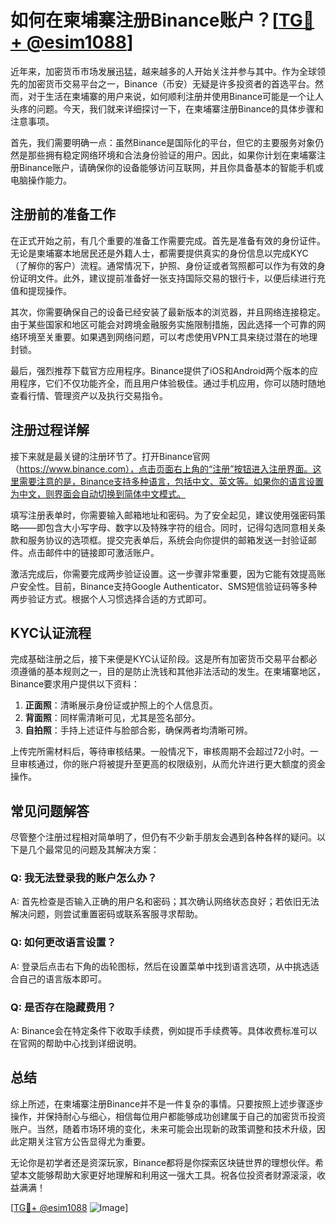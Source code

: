 # 如何在柬埔寨注册Binance账户？[[TG💪+ @esim1088](https://t.me/s/esim1088)]

近年来，加密货币市场发展迅猛，越来越多的人开始关注并参与其中。作为全球领先的加密货币交易平台之一，Binance（币安）无疑是许多投资者的首选平台。然而，对于生活在柬埔寨的用户来说，如何顺利注册并使用Binance可能是一个让人头疼的问题。今天，我们就来详细探讨一下，在柬埔寨注册Binance的具体步骤和注意事项。

首先，我们需要明确一点：虽然Binance是国际化的平台，但它的主要服务对象仍然是那些拥有稳定网络环境和合法身份验证的用户。因此，如果你计划在柬埔寨注册Binance账户，请确保你的设备能够访问互联网，并且你具备基本的智能手机或电脑操作能力。

## 注册前的准备工作

在正式开始之前，有几个重要的准备工作需要完成。首先是准备有效的身份证件。无论是柬埔寨本地居民还是外籍人士，都需要提供真实的身份信息以完成KYC（了解你的客户）流程。通常情况下，护照、身份证或者驾照都可以作为有效的身份证明文件。此外，建议提前准备好一张支持国际交易的银行卡，以便后续进行充值和提现操作。

其次，你需要确保自己的设备已经安装了最新版本的浏览器，并且网络连接稳定。由于某些国家和地区可能会对跨境金融服务实施限制措施，因此选择一个可靠的网络环境至关重要。如果遇到网络问题，可以考虑使用VPN工具来绕过潜在的地理封锁。

最后，强烈推荐下载官方应用程序。Binance提供了iOS和Android两个版本的应用程序，它们不仅功能齐全，而且用户体验极佳。通过手机应用，你可以随时随地查看行情、管理资产以及执行交易指令。

## 注册过程详解

接下来就是最关键的注册环节了。打开Binance官网（https://www.binance.com），点击页面右上角的“注册”按钮进入注册界面。这里需要注意的是，Binance支持多种语言，包括中文、英文等。如果你的语言设置为中文，则界面会自动切换到简体中文模式。

填写注册表单时，你需要输入邮箱地址和密码。为了安全起见，建议使用强密码策略——即包含大小写字母、数字以及特殊字符的组合。同时，记得勾选同意相关条款和服务协议的选项框。提交完表单后，系统会向你提供的邮箱发送一封验证邮件。点击邮件中的链接即可激活账户。

激活完成后，你需要完成两步验证设置。这一步骤非常重要，因为它能有效提高账户安全性。目前，Binance支持Google Authenticator、SMS短信验证码等多种两步验证方式。根据个人习惯选择合适的方式即可。

## KYC认证流程

完成基础注册之后，接下来便是KYC认证阶段。这是所有加密货币交易平台都必须遵循的基本规则之一，目的是防止洗钱和其他非法活动的发生。在柬埔寨地区，Binance要求用户提供以下资料：

1. **正面照**：清晰展示身份证或护照上的个人信息页。
2. **背面照**：同样需清晰可见，尤其是签名部分。
3. **自拍照**：手持上述证件与脸部合影，确保两者均清晰可辨。

上传完所需材料后，等待审核结果。一般情况下，审核周期不会超过72小时。一旦审核通过，你的账户将被提升至更高的权限级别，从而允许进行更大额度的资金操作。

## 常见问题解答

尽管整个注册过程相对简单明了，但仍有不少新手朋友会遇到各种各样的疑问。以下是几个最常见的问题及其解决方案：

### Q: 我无法登录我的账户怎么办？
A: 首先检查是否输入正确的用户名和密码；其次确认网络状态良好；若依旧无法解决问题，则尝试重置密码或联系客服寻求帮助。

### Q: 如何更改语言设置？
A: 登录后点击右下角的齿轮图标，然后在设置菜单中找到语言选项，从中挑选适合自己的语言版本即可。

### Q: 是否存在隐藏费用？
A: Binance会在特定条件下收取手续费，例如提币手续费等。具体收费标准可以在官网的帮助中心找到详细说明。

## 总结

综上所述，在柬埔寨注册Binance并不是一件复杂的事情。只要按照上述步骤逐步操作，并保持耐心与细心，相信每位用户都能够成功创建属于自己的加密货币投资账户。当然，随着市场环境的变化，未来可能会出现新的政策调整和技术升级，因此定期关注官方公告显得尤为重要。

无论你是初学者还是资深玩家，Binance都将是你探索区块链世界的理想伙伴。希望本文能够帮助大家更好地理解和利用这一强大工具。祝各位投资者财源滚滚，收益满满！

[[TG💪+ @esim1088](https://t.me/s/esim1088) ![Image](https://i.postimg.cc/4NQfJmqS/Snipaste-2025-05-13-00-14-12.png)]